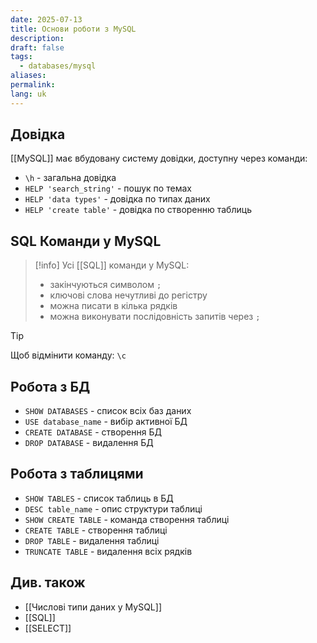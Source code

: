 ```yaml
---
date: 2025-07-13
title: Основи роботи з MySQL
description: 
draft: false
tags:
  - databases/mysql
aliases: 
permalink: 
lang: uk
---
```


## Довідка

[[MySQL]] має вбудовану систему довідки, доступну через команди:

- `\h` - загальна довідка
- `HELP 'search_string'` - пошук по темах
- `HELP 'data types'` - довідка по типах даних
- `HELP 'create table'` - довідка по створенню таблиць

## SQL Команди у MySQL

> [!info] Усі [[SQL]] команди у MySQL:
> - закінчуються символом `;`
> - ключові слова нечутливі до регістру
> - можна писати в кілька рядків
> - можна виконувати послідовність запитів через `;`

> [!tip]
> Щоб відмінити команду: `\c`

## Робота з БД

- `SHOW DATABASES` - список всіх баз даних
- `USE database_name` - вибір активної БД
- `CREATE DATABASE` - створення БД
- `DROP DATABASE` - видалення БД

## Робота з таблицями

- `SHOW TABLES` - список таблиць в БД
- `DESC table_name` - опис структури таблиці
- `SHOW CREATE TABLE` - команда створення таблиці
- `CREATE TABLE` - створення таблиці
- `DROP TABLE` - видалення таблиці
- `TRUNCATE TABLE` - видалення всіх рядків

## Див. також

- [[Числові типи даних у MySQL]]
- [[SQL]]
- [[SELECT]]
